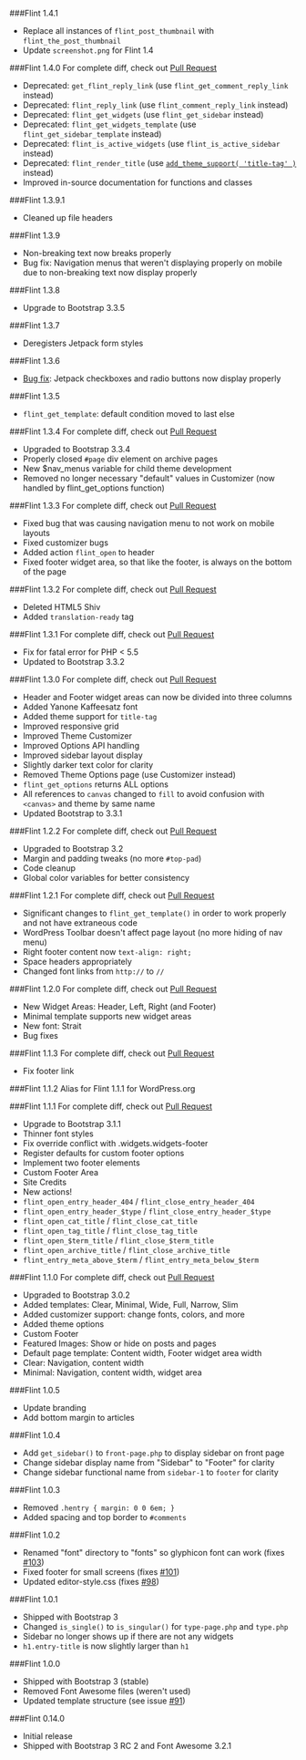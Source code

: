 ###Flint 1.4.1
- Replace all instances of `flint_post_thumbnail` with `flint_the_post_thumbnail`
- Update `screenshot.png` for Flint 1.4

###Flint 1.4.0
For complete diff, check out [Pull Request](https://github.com/starverte/flint/pull/201)
- Deprecated: `get_flint_reply_link` (use `flint_get_comment_reply_link` instead)
- Deprecated: `flint_reply_link` (use `flint_comment_reply_link` instead)
- Deprecated: `flint_get_widgets` (use `flint_get_sidebar` instead)
- Deprecated: `flint_get_widgets_template` (use `flint_get_sidebar_template` instead)
- Deprecated: `flint_is_active_widgets` (use `flint_is_active_sidebar` instead)
- Deprecated: `flint_render_title` (use [`add_theme_support( 'title-tag' )`](https://codex.wordpress.org/Function_Reference/add_theme_support#Title_Tag) instead)
- Improved in-source documentation for functions and classes

###Flint 1.3.9.1
- Cleaned up file headers

###Flint 1.3.9
- Non-breaking text now breaks properly
- Bug fix: Navigation menus that weren't displaying properly on mobile due to non-breaking text now display properly

###Flint 1.3.8
- Upgrade to Bootstrap 3.3.5

###Flint 1.3.7
- Deregisters Jetpack form styles

###Flint 1.3.6
- [Bug fix](https://github.com/starverte/flint/issues/183): Jetpack checkboxes and radio buttons now display properly

###Flint 1.3.5
- `flint_get_template`: default condition moved to last else

###Flint 1.3.4
For complete diff, check out [Pull Request](https://github.com/starverte/flint/pull/180)
- Upgraded to Bootstrap 3.3.4
- Properly closed `#page` div element on archive pages
- New $nav_menus variable for child theme development
- Removed no longer necessary "default" values in Customizer (now handled by flint_get_options function)

###Flint 1.3.3
For complete diff, check out [Pull Request](https://github.com/starverte/flint/pull/176)
- Fixed bug that was causing navigation menu to not work on mobile layouts
- Fixed customizer bugs
- Added action `flint_open` to header
- Fixed footer widget area, so that like the footer, is always on the bottom of the page

###Flint 1.3.2
For complete diff, check out [Pull Request](https://github.com/starverte/flint/pull/174)
- Deleted HTML5 Shiv
- Added `translation-ready` tag

###Flint 1.3.1
For complete diff, check out [Pull Request](https://github.com/starverte/flint/pull/172)
- Fix for fatal error for PHP < 5.5
- Updated to Bootstrap 3.3.2

###Flint 1.3.0
For complete diff, check out [Pull Request](https://github.com/starverte/flint/pull/168)
- Header and Footer widget areas can now be divided into three columns
- Added Yanone Kaffeesatz font
- Added theme support for `title-tag`
- Improved responsive grid
- Improved Theme Customizer
- Improved Options API handling
- Improved sidebar layout display
- Slightly darker text color for clarity
- Removed Theme Options page (use Customizer instead)
- `flint_get_options` returns ALL options
- All references to `canvas` changed to `fill` to avoid confusion with `<canvas>` and theme by same name
- Updated Bootstrap to 3.3.1

###Flint 1.2.2
For complete diff, check out [Pull Request](https://github.com/starverte/flint/pull/164)
- Upgraded to Bootstrap 3.2
- Margin and padding tweaks (no more `#top-pad`)
- Code cleanup
- Global color variables for better consistency

###Flint 1.2.1
For complete diff, check out [Pull Request](https://github.com/starverte/flint/pull/159)
- Significant changes to `flint_get_template()` in order to work properly and not have extraneous code
- WordPress Toolbar doesn't affect page layout (no more hiding of nav menu)
- Right footer content now `text-align: right;`
- Space headers appropriately
- Changed font links from `http://` to `//`

###Flint 1.2.0
For complete diff, check out [Pull Request](https://github.com/starverte/flint/pull/155)
- New Widget Areas: Header, Left, Right (and Footer)
- Minimal template supports new widget areas
- New font: Strait
- Bug fixes

###Flint 1.1.3
For complete diff, check out [Pull Request](https://github.com/starverte/flint/pull/147)
- Fix footer link

###Flint 1.1.2
Alias for Flint 1.1.1 for WordPress.org

###Flint 1.1.1
For complete diff, check out [Pull Request](https://github.com/starverte/flint/pull/141)
- Upgrade to Bootstrap 3.1.1
- Thinner font styles
- Fix override conflict with .widgets.widgets-footer
- Register defaults for custom footer options
- Implement two footer elements
 - Custom Footer Area
 - Site Credits
- New actions!
 - `flint_open_entry_header_404` / `flint_close_entry_header_404`
 - `flint_open_entry_header_$type` / `flint_close_entry_header_$type`
 - `flint_open_cat_title` / `flint_close_cat_title`
 - `flint_open_tag_title` / `flint_close_tag_title`
 - `flint_open_$term_title` / `flint_close_$term_title`
 - `flint_open_archive_title` / `flint_close_archive_title`
 - `flint_entry_meta_above_$term` / `flint_entry_meta_below_$term`


###Flint 1.1.0
For complete diff, check out [Pull Request](https://github.com/starverte/flint/pull/109)
- Upgraded to Bootstrap 3.0.2
- Added templates: Clear, Minimal, Wide, Full, Narrow, Slim
- Added customizer support: change fonts, colors, and more
- Added theme options
 - Custom Footer
 - Featured Images: Show or hide on posts and pages
 - Default page template: Content width, Footer widget area width
 - Clear: Navigation, content width
 - Minimal: Navigation, content width, widget area


###Flint 1.0.5
- Update branding
- Add bottom margin to articles

###Flint 1.0.4
- Add `get_sidebar()` to `front-page.php` to display sidebar on front page
- Change sidebar display name from "Sidebar" to "Footer" for clarity
- Change sidebar functional name from `sidebar-1` to `footer` for clarity

###Flint 1.0.3
- Removed `.hentry { margin: 0 0 6em; }`
- Added spacing and top border to `#comments`

###Flint 1.0.2
- Renamed "font" directory to "fonts" so glyphicon font can work (fixes [#103](https://github.com/starverte/flint/issues/103))
- Fixed footer for small screens (fixes [#101](https://github.com/starverte/flint/issues/101))
- Updated editor-style.css (fixes [#98](https://github.com/starverte/flint/issues/98))

###Flint 1.0.1
- Shipped with Bootstrap 3
- Changed `is_single()` to `is_singular()` for `type-page.php` and `type.php`
- Sidebar no longer shows up if there are not any widgets
- `h1.entry-title` is now slightly larger than `h1`

###Flint 1.0.0
- Shipped with Bootstrap 3 (stable)
- Removed Font Awesome files (weren't used)
- Updated template structure (see issue [#91](https://github.com/starverte/flint/issues/91))

###Flint 0.14.0
- Initial release
- Shipped with Bootstrap 3 RC 2 and Font Awesome 3.2.1
